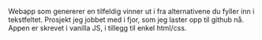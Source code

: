Webapp som genererer en tilfeldig vinner ut i fra alternativene du fyller inn i tekstfeltet. Prosjekt jeg jobbet med i fjor, som jeg laster opp til github nå.
Appen er skrevet i vanilla JS, i tillegg til enkel html/css. 
